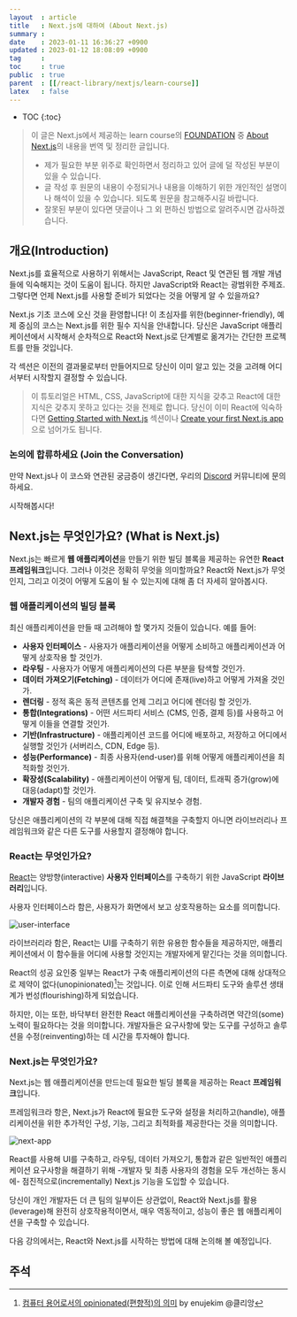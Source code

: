 ```yaml
---
layout  : article
title   : Next.js에 대하여 (About Next.js)
summary : 
date    : 2023-01-11 16:36:27 +0900
updated : 2023-01-12 18:08:09 +0900
tag     :
toc     : true
public  : true
parent  : [[/react-library/nextjs/learn-course]]
latex   : false
---
```

* TOC
{:toc}

> 이 글은 Next.js에서 제공하는 learn course의 [FOUNDATION](https://nextjs.org/learn/foundations/) 중 [About Next.js](https://nextjs.org/learn/foundations/about-nextjs)의 내용을 번역 및 정리한 글입니다.
>
> * 제가 필요한 부분 위주로 확인하면서 정리하고 있어 글에 덜 작성된 부분이 있을 수 있습니다.
> * 글 작성 후 원문의 내용이 수정되거나 내용을 이해하기 위한 개인적인 설명이나 해석이 있을 수 있습니다. 되도록 원문을 참고해주시길 바랍니다.
> * 잘못된 부분이 있다면 댓글이나 그 외 편하신 방법으로 알려주시면 감사하겠습니다.

## 개요(Introduction)

Next.js를 효율적으로 사용하기 위해서는 JavaScript, React 및 연관된 웹 개발 개념들에 익숙해지는 것이 도움이 됩니다. 하지만 JavaScript와 React는 광범위한 주제죠. 그렇다면 언제 Next.js를 사용할 준비가 되었다는 것을 어떻게 알 수 있을까요?

Next.js 기초 코스에 오신 것을 환영합니다! 이 초심자를 위한(beginner-friendly), 예제 중심의 코스는 Next.js를 위한 필수 지식을 안내합니다. 당신은 JavaScript 애플리케이션에서 시작해서 순차적으로 React와 Next.js로 단계별로 옮겨가는 간단한 프로젝트를 만들 것입니다.

각 섹션은 이전의 결과물로부터 만들어지므로 당신이 이미 알고 있는 것을 고려해 어디서부터 시작할지 결정할 수 있습니다.

> 이 튜토리얼은 HTML, CSS, JavaScript에 대한 지식을 갖추고 React에 대한 지식은 갖추지 못하고 있다는 것을 전제로 합니다. 당신이 이미 React에 익숙하다면 [Getting Started with Next.js](https://nextjs.org/learn/foundations/from-react-to-nextjs/getting-started-with-nextjs) 섹션이나 [Create your first Next.js app](https://nextjs.org/learn/basics/create-nextjs-app)으로 넘어가도 됩니다.

### 논의에 합류하세요 (Join the Conversation)

만약 Next.js나 이 코스와 연관된 궁금증이 생긴다면, 우리의 [Discord](https://discord.com/invite/Q3AsD4efFC) 커뮤니티에 문의하세요.

시작해봅시다!

## Next.js는 무엇인가요? (What is Next.js)

Next.js는 빠르게 **웹 애플리케이션**을 만들기 위한 빌딩 블록을 제공하는 유연한  **React 프레임워크**입니다. 그러나 이것은 정확히 무엇을 의미할까요? React와 Next.js가 무엇인지, 그리고 이것이 어떻게 도움이 될 수 있는지에 대해 좀 더 자세히 알아봅시다.

### 웹 애플리케이션의 빌딩 블록

최신 애플리케이션을 만들 때 고려해야 할 몇가지 것들이 있습니다. 예를 들어:

* **사용자 인터페이스** - 사용자가 애플리케이션을 어떻게 소비하고 애플리케이션과 어떻게 상호작용 할 것인가.
* **라우팅** - 사용자가 어떻게 애플리케이션의 다른 부분을 탐색할 것인가.
* **데이터 가져오기(Fetching)** - 데이터가 어디에 존재(live)하고 어떻게 가져올 것인가.
* **렌더링** - 정적 혹은 동적 콘텐츠를 언제 그리고 어디에 렌더링 할 것인가.
* **통합(Integrations)** - 어떤 서드파티 서비스 (CMS, 인증, 결제 등)를 사용하고 어떻게 이들을 연결할 것인가.
* **기반(Infrastructure)** - 애플리케이션 코드를 어디에 배포하고, 저장하고 어디에서 실행할 것인가 (서버리스, CDN, Edge 등).
* **성능(Performance)** - 최종 사용자(end-user)를 위해 어떻게 애플리케이션을 최적화할 것인가.
* **확장성(Scalability)** - 애플리케이션이 어떻게 팀, 데이터, 트래픽 증가(grow)에 대응(adapt)할 것인가.
* **개발자 경험** - 팀의 애플리케이션 구축 및 유지보수 경험.

당신은 애플리케이션의 각 부분에 대해 직접 해결책을 구축할지 아니면 라이브러리나 프레임워크와 같은 다른 도구를 사용할지 결정해야 합니다.

### React는 무엇인가요?

[React](https://beta.reactjs.org)는 양방향(interactive) **사용자 인터페이스**를 구축하기 위한 JavaScript **라이브러리**입니다.

사용자 인터페이스라 함은, 사용자가 화면에서 보고 상호작용하는 요소를 의미합니다.

![user-interface](https://nextjs.org/static/images/learn/foundations/user-interface.png)

라이브러리라 함은, React는 UI를 구축하기 위한 유용한 함수들을 제공하지만, 애플리케이션에서 이 함수들을 어디에 사용할 것인지는 개발자에게 맡긴다는 것을 의미합니다.

React의 성공 요인중 일부는 React가 구축 애플리케이션의 다른 측면에 대해 상대적으로 제약이 없다(unopinionated)[^unopinionated]는 것입니다. 이로 인해 서드파티 도구와 솔루션 생태계가 번성(flourishing)하게 되었습니다.

하지만, 이는 또한, 바닥부터 완전한 React 애플리케이션을 구축하려면 약간의(some) 노력이 필요하다는 것을 의미합니다. 개발자들은 요구사항에 맞는 도구를 구성하고 솔루션을 수정(reinventing)하는 데 시간을 투자해야 합니다.

### Next.js는 무엇인가요?

Next.js는 웹 애플리케이션을 만드는데 필요한 빌딩 블록을 제공하는 React **프레임워크**입니다.

프레임워크라 항은, Next.js가 React에 필요한 도구와 설정을 처리하고(handle), 애플리케이션을 위한 추가적인 구성, 기능, 그리고 최적화를 제공한다는 것을 의미합니다.

![next-app](https://nextjs.org/static/images/learn/foundations/next-app.png)

React를 사용해 UI를 구축하고, 라우팅, 데이터 가져오기, 통합과 같은 일반적인 애플리케이션 요구사항을 해결하기 위해 -개발자 및 최종 사용자의 경험을 모두 개선하는 동시에- 점진적으로(incrementally) Next.js 기능을 도입할 수 있습니다.

당신이 개인 개발자든 더 큰 팀의 일부이든 상관없이, React와 Next.js를 활용(leverage)해 완전히 상호작용적이면서, 매우 역동적이고, 성능이 좋은 웹 애플리케이션을 구축할 수 있습니다.

다음 강의에서는, React와 Next.js를 시작하는 방법에 대해 논의해 볼 예정입니다.

## 주석

[^unopinionated]: [컴퓨터 용어로서의 opinionated(편향적)의 의미](https://www.clien.net/service/board/cm_app/13558026) by enujekim @클리앙
